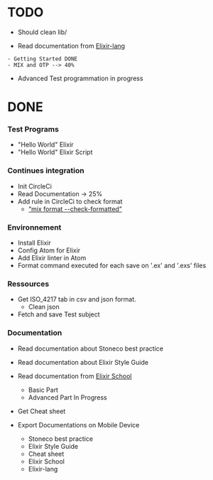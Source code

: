 # TODO

- Should clean lib/

- Read documentation from [Elixir-lang](https://elixir-lang.org/)
<!-- This documentation is much better !! -->
	- Getting Started DONE
	- MIX and OTP --> 40%

- Advanced Test programmation in progress

# DONE

### Test Programs
- "Hello World" Elixir
- "Hello World" Elixir Script

### Continues integration
- Init CircleCi
- Read Documentation -> 25%
- Add rule in CircleCi to check format
	- [“mix format --check-formatted”](https://hexdocs.pm/mix/Mix.Tasks.Format.html)

### Environnement
- Install Elixir
- Config Atom for Elixir
- Add Elixir linter in Atom
- Format command executed for each save on '.ex' and '.exs' files

### Ressources
- Get ISO_4217 tab in csv and json format.
	- Clean json
- Fetch and save Test subject

### Documentation
- Read documentation about Stoneco best practice
- Read documentation about Elixir Style Guide
- Read documentation from [Elixir School](https://elixirschool.com/en/)
	- Basic Part
	- Advanced Part In Progress

- Get Cheat sheet
- Export Documentations on Mobile Device
	- Stoneco best practice
	- Elixir Style Guide
	- Cheat sheet
	- Elixir School
	- Elixir-lang
